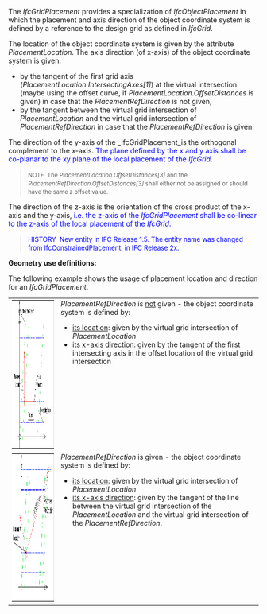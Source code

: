 The _IfcGridPlacement_ provides a specialization of _IfcObjectPlacement_ in which the placement and axis direction of the object coordinate system is defined by a reference to the design grid as defined in _IfcGrid_.

The location of the object coordinate system is given by the attribute _PlacementLocation_. The axis direction (of x-axis) of the object coordinate system is given:

* by the tangent of the first grid axis (_PlacementLocation.IntersectingAxes[1]_) at the virtual intersection (maybe using the offset curve, if _PlacementLocation.OffsetDistances_ is given) in case that the _PlacementRefDirection_ is not given,
* by the tangent between the virtual grid intersection of _PlacementLocation_ and the virtual grid intersection of _PlacementRefDirection_ in case that the _PlacementRefDirection_ is given.

The direction of the y-axis of the _IfcGridPlacement_is the orthogonal complement to the x-axis. <font color="#0000ff">The
plane defined by the x and y axis shall be co-planar to the xy plane of
the local placement of the <i>IfcGrid</i>.</font>&nbsp;

> <small>NOTE
&nbsp;The <i>PlacementLocation.OffsetDistances[3]</i>
and the <i>PlacementRefDirection.OffsetDistances[3]</i>
shall either not be assigned or should have the same z offset value.</small>
>

The direction of the z-axis is the orientation of the cross product of the x-axis and the y-axis, <font color="#0000ff">i.e. the z-axis of the <i>IfcGridPlacement</i>
shall be co-linear to the z-axis of the local placement of the <i>IfcGrid</i>.</font>

> <font color="#0000ff" size="-1">HISTORY
&nbsp;New entity in IFC Release 1.5. The entity name was changed
from
IfcConstrainedPlacement. in IFC Release 2x.</font>
> 


****Geometry use definitions**:**

The following example shows the usage of placement location and direction for an _IfcGridPlacement_.

<table cellpadding="2" cellspacing="2"> <tbody>
<tr> <td align="left" valign="top"><a href="drawings/IfcGridPlacement-Layout1.dwf"><img src="figures/IfcGridPlacement-Layout1.gif" alt="without ref direction" border="0" height="300" width="400"></a></td> <td align="left" valign="top"><i>PlacementRefDirection</i>
is <u>not</u> given - the object coordinate system is
defined by: <ul> <li><u>its location</u>:
given by the virtual
grid intersection of <i>PlacementLocation</i></li> <li><u>its
x-axis direction</u>: given by the
tangent of the first intersecting axis in the offset location of the
virtual grid intersection</li> </ul> </td> </tr>
<tr> <td align="left" valign="top"><a href="drawings/IfcGridPlacement-Layout2.dwf"><img src="figures/IfcGridPlacement-Layout2.gif" alt="with ref direction" border="0" height="300" width="400"></a></td> <td align="left" valign="top"><i>PlacementRefDirection</i>
is given - the object coordinate system is defined by: <ul> <li><u>its
location</u>: given by the virtual
grid intersection of <i>PlacementLocation</i></li> <li><u>its
x-axis direction</u>: given by the
tangent of the line between the virtual grid intersection of the <i>PlacementLocation</i>
and the virtual grid intersection of the <i>PlacementRefDirection</i>.</li>
</ul> </td> </tr> </tbody>
</table>
